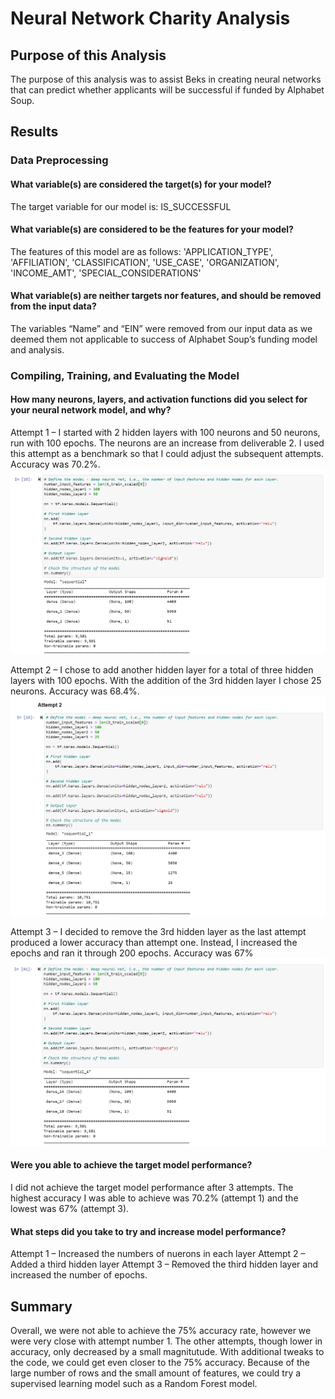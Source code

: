 # Neural Network Charity Analysis

## Purpose of this Analysis

The purpose of this analysis was to assist Beks in creating neural networks that can predict whether applicants will be successful if funded by Alphabet Soup.

## Results

### Data Preprocessing

#### What variable(s) are considered the target(s) for your model?

The target variable for our model is: IS_SUCCESSFUL

#### What variable(s) are considered to be the features for your model?

The features of this model are as follows:
'APPLICATION_TYPE',
 'AFFILIATION',
 'CLASSIFICATION',
 'USE_CASE',
 'ORGANIZATION',
 'INCOME_AMT',
 'SPECIAL_CONSIDERATIONS'

#### What variable(s) are neither targets nor features, and should be removed from the input data?

The variables “Name” and “EIN” were removed from our input data as we deemed them not applicable to success of Alphabet Soup’s funding model and analysis.

### Compiling, Training, and Evaluating the Model

#### How many neurons, layers, and activation functions did you select for your neural network model, and why?

Attempt 1 – I started with 2 hidden layers with 100 neurons and 50 neurons, run with 100 epochs. The neurons are an increase from deliverable 2. I used this attempt as a benchmark so that I could adjust the subsequent attempts. Accuracy was 70.2%.
![Alt Text](https://github.com/lauren1478/Neural_Network_Charity_Analysis/blob/main/Supporting%20PNGs/Attempt%201.png)

Attempt 2 – I chose to add another hidden layer for a total of three hidden layers with 100 epochs. With the addition of the 3rd hidden layer I chose 25 neurons. Accuracy was 68.4%.
![Alt Text](https://github.com/lauren1478/Neural_Network_Charity_Analysis/blob/main/Supporting%20PNGs/Attempt%202.png)

Attempt 3 – I decided to remove the 3rd hidden layer as the last attempt produced a lower accuracy than attempt one. Instead, I increased the epochs and ran it through 200 epochs. Accuracy was 67%
![Alt Text](https://github.com/lauren1478/Neural_Network_Charity_Analysis/blob/main/Supporting%20PNGs/Attempt%203.png)

#### Were you able to achieve the target model performance?

I did not achieve the target model performance after 3 attempts. The highest accuracy I was able to achieve was 70.2% (attempt 1) and the lowest was 67% (attempt 3).

#### What steps did you take to try and increase model performance?

Attempt 1 – Increased the numbers of nuerons in each layer
Attempt 2 – Added a third hidden layer 
Attempt 3 – Removed the third hidden layer and increased the number of epochs.

## Summary

Overall, we were not able to achieve the 75% accuracy rate, however we were very close with attempt number 1. The other attempts, though lower in accuracy, only decreased by a small magnitutude. With additional tweaks to the code, we could get even closer to the 75% accuracy. Because of the large number of rows and the small amount of features, we could try a supervised learning model such as a Random Forest model.
